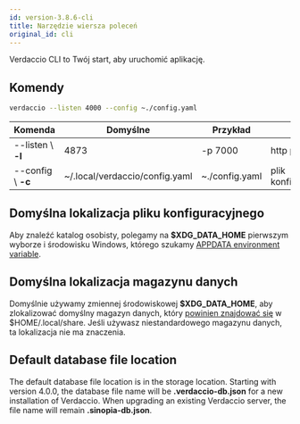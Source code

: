 ```yaml
---
id: version-3.8.6-cli
title: Narzędzie wiersza poleceń
original_id: cli
---
```

Verdaccio CLI to Twój start, aby uruchomić aplikację.

## Komendy

```bash
verdaccio --listen 4000 --config ~./config.yaml
```

| Komenda            | Domyślne                       | Przykład       | Opis                |
| ------------------ | ------------------------------ | -------------- | ------------------- |
| --listen \ **-l** | 4873                           | -p 7000        | http port           |
| --config \ **-c** | ~/.local/verdaccio/config.yaml | ~./config.yaml | plik konfiguracyjny |

## Domyślna lokalizacja pliku konfiguracyjnego

Aby znaleźć katalog osobisty, polegamy na **$XDG_DATA_HOME** pierwszym wyborze i środowisku Windows, którego szukamy [APPDATA environment variable](https://www.howtogeek.com/318177/what-is-the-appdata-folder-in-windows/).

## Domyślna lokalizacja magazynu danych

Domyślnie używamy zmiennej środowiskowej **$XDG_DATA_HOME**, aby zlokalizować domyślny magazyn danych, który [powinien znajdować się](https://askubuntu.com/questions/538526/is-home-local-share-the-default-value-for-xdg-data-home-in-ubuntu-14-04) w $HOME/.local/share. Jeśli używasz niestandardowego magazynu danych, ta lokalizacja nie ma znaczenia.

## Default database file location

The default database file location is in the storage location. Starting with version 4.0.0, the database file name will be **.verdaccio-db.json** for a new installation of Verdaccio. When upgrading an existing Verdaccio server, the file name will remain **.sinopia-db.json**.